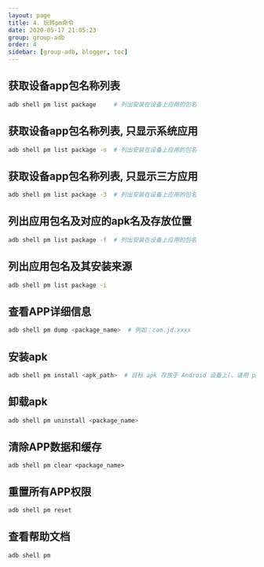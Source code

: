```yaml
---
layout: page
title: 4. 玩转pm命令
date: 2020-05-17 21:05:23
group: group-adb
order: 4
sidebar: [group-adb, blogger, toc]
---
```


## 获取设备app包名称列表
```bash
adb shell pm list package     # 列出安装在设备上应用的包名
```
## 获取设备app包名称列表, 只显示系统应用
```bash
adb shell pm list package -s  # 列出安装在设备上应用的包名
```
## 获取设备app包名称列表, 只显示三方应用
```bash
adb shell pm list package -3  # 列出安装在设备上应用的包名
```
## 列出应用包名及对应的apk名及存放位置
```bash
adb shell pm list package -f  # 列出安装在设备上应用的包名
```
## 列出应用包名及其安装来源
```bash
adb shell pm list package -i
```
## 查看APP详细信息
```bash
adb shell pm dump <package_name>  # 例如：com.jd.xxxx
```
## 安装apk
```bash
adb shell pm install <apk_path>  # 目标 apk 存放于 Android 设备上(，请用 pm install 安装)
```
## 卸载apk
```bash
adb shell pm uninstall <package_name>
```
## 清除APP数据和缓存
```
adb shell pm clear <package_name>
```
## 重置所有APP权限
```bash
adb shell pm reset
```

## 查看帮助文档
```bash
adb shell pm
```

